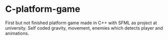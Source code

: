 # C-platform-game
First but not finished platform game made in C++ with SFML as project at university. Self coded gravity, movement, enemies which detects player and animations.
